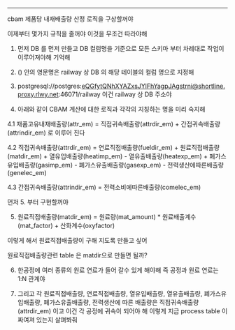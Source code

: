------------------------------------------------------
cbam 제품당 내재배출량 산정 로직을 구상할꺼야

이제부터 몇가지 규칙을 줄꺼야 이것을 무조건 따라야해 

1. 먼저 DB 를 먼저 만들고 DB 컬럼명을 기준으로 모든 스키마 부터 차례대로 작업이 이루어져야해 기억해

2. () 안의 영문명은 railway 상 DB 의 해당 테이블의 컬럼 명으로 지정해

3. postgresql://postgres:eQGfytQNhXYAZxsJYlFhYagpJAgstrni@shortline.proxy.rlwy.net:46071/railway
이건 railway 상 DB 주소야

4. 아래와 같이 CBAM 계산에 대한 로직과  각각의 지칭하는 명을 미리 숙지해

4.1 재품고유내재배출량(attr_em) = 직접귀속배출량(attrdir_em) + 간접귀속배출량(attrindir_em) 로 이루어 진다

4.2 직접귀속배출량(attrdir_em) = 연료직접배출량(fueldir_em) + 원료직접배출량(matdir_em) + 열유입배출량(heatimp_em) - 열유출배출량(heatexp_em) + 폐가스유입배출량(gasimp_em) - 폐가스유출배출량(gasexp_em) - 전력생산에따른배출량(genelec_em)

4.3 간접귀속배출량(attrindir_em) = 전력소비에따른배출량(comelec_em)


먼저 5. 부터 구현할꺼야 

5. 원료직접배출량(matdir_em) =  원료량(mat_amount) * 원료배출계수(mat_factor) + 산화계수(oxyfactor) 

이렇게 해서 원료직접배출량이 구해 지도록 만들고 싶어 

원료직접배출량관련 table 은 matdir으로 만들면 될까? 

6. 한공정에 여러 종류의 원료 연료가 들어 갈수 있게 해야해
    즉 공정과 원료 연료는 1:N 관계야

7. 그리고 각 원료직접배출량, 연료직접배출량, 열유입배출량, 열유출배출량, 폐가스유입배출량, 폐가스유출배출량, 전력생산에 따른 배출량은 직접귀속배출량(attrdir_em) 이고 이건 각 공정에 귀속이 되어야 해 이렇게 지금 process table 이 짜여져 있는지 살펴봐줘